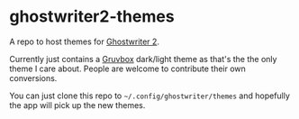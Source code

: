 # ghostwriter2-themes

A repo to host themes for [Ghostwriter 2](https://wereturtle.github.io/ghostwriter/).

Currently just contains a [Gruvbox](https://github.com/morhetz/gruvbox) dark/light theme as that's the the only theme I care about. People are welcome to contribute their own conversions.

You can just clone this repo to `~/.config/ghostwriter/themes` and hopefully the app will pick up the new themes.

